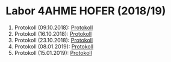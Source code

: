 # Labor 4AHME HOFER (2018/19)
  
1. Protokoll (09.10.2018):
  [Protokoll](https://github.com/HTLMechatronics/m15-la1-sx/blob/hoflam15/protokoll_g1_hoflam15_09_10_2018.md)
2. Protokoll (16.10.2018):
  [Protokoll](https://github.com/HTLMechatronics/m15-la1-sx/blob/hoflam15/protokoll_g1_hoflam15_16_10_2018.md)
3. Protokoll (23.10.2018):
  [Protokoll](https://github.com/HTLMechatronics/m15-la1-sx/blob/hoflam15/protokoll_g1_hoflam15_23_10_2018.md)
4. Protokoll (08.01.2019):
  [Protokoll](https://github.com/HTLMechatronics/m15-la1-sx/blob/hoflam15/protokoll_g1_hoflam15_08_01_2019.md)
5. Protokoll (15.01.2019):
  [Protokoll](https://github.com/HTLMechatronics/m15-la1-sx/blob/hoflam15/protokoll_g1_hoflam15_08_01_2019.md)
